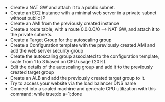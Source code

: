 * Create a NAT GW and attach it to a public subnet.
* Create an EC2 instance with a minimal web server in a private subnet without public IP
* Create an AMI from the previously created instance
* Create a route table; with a route 0.0.0.0/0 —> NAT GW, and attach it to the private subnets.
* Create a Target Group for the autoscaling group
* Create a Configuration template with the previously created AMI and add the web server security group
* Create the autoscaling group associated to the configuration template, scale from 1 to 3 based on CPU usage (20%).
* Edit the details of the autoscaling group and add it to the previously created target group
* Create an ALB and add the previously created target group to it.
* Try to access your website via the load balancer DNS name
* Connect into a scaled machine and generate CPU utilization with this command: while true;do a=1;done 
